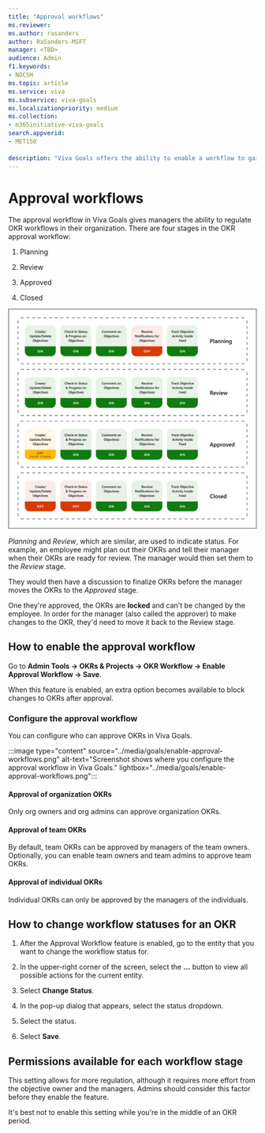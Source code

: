 ```yaml
---
title: "Approval workflows"
ms.reviewer: 
ms.author: rasanders
author: RaSanders-MSFT
manager: <TBD>
audience: Admin
f1.keywords:
- NOCSH
ms.topic: article
ms.service: viva
ms.subservice: viva-goals
ms.localizationpriority: medium
ms.collection:  
- m365initiative-viva-goals
search.appverid:
- MET150

description: "Viva Goals offers the ability to enable a workflow to gain manager approval when setting OKRs."
---
```


# Approval workflows 

The approval workflow in Viva Goals gives managers the ability to regulate OKR workflows in their organization. There are four stages in the OKR approval workflow:

1. Planning

2. Review

3. Approved

4. Closed

![Chart shows the steps in each stage of OKR approval.](../media/goals/4/44/a.png)
   
*Planning* and *Review*, which are similar, are used to indicate status. For example, an employee might plan out their OKRs and tell their manager when their OKRs are ready for review. The manager would then set them to the *Review* stage.

They would then have a discussion to finalize OKRs before the manager moves the OKRs to the *Approved* stage.

One they're approved, the OKRs are **locked** and can't be changed by the employee. In order for the manager (also called the approver) to make changes to the OKR, they'd need to move it back to the Review stage. 

## How to enable the approval workflow

Go to **Admin Tools -> OKRs & Projects -> OKR Workflow -> Enable Approval Workflow -> Save**.

When this feature is enabled, an extra option becomes available to block changes to OKRs after approval.
   
### Configure the approval workflow 

You can configure who can approve OKRs in Viva Goals. 

:::image type="content" source="../media/goals/enable-approval-workflows.png" alt-text="Screenshot shows where you configure the approval workflow in Viva Goals." lightbox="../media/goals/enable-approval-workflows.png":::

#### Approval of organization OKRs 

Only org owners and org admins can approve organization OKRs. 

#### Approval of team OKRs 

By default, team OKRs can be approved by managers of the team owners. Optionally, you can enable team owners and team admins to approve team OKRs. 

#### Approval of individual OKRs 

Individual OKRs can only be approved by the managers of the individuals. 

## How to change workflow statuses for an OKR 
  
1. After the Approval Workflow feature is enabled, go to the entity that you want to change the workflow status for.
  
2. In the upper-right corner of the screen, select the **...** button to view all possible actions for the current entity.

3. Select **Change Status**.
    
4. In the pop-up dialog that appears, select the status dropdown.
   
5. Select the status.
 
6. Select **Save**.
  
## Permissions available for each workflow stage

This setting allows for more regulation, although it requires more effort from the objective owner and the managers. Admins should consider this factor before they enable the feature.

It's best not to enable this setting while you're in the middle of an OKR period.
